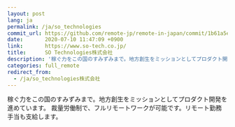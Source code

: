 ```yaml
---
layout: post
lang: ja
permalink: /ja/so_technologies
commit_url: https://github.com/remote-jp/remote-in-japan/commit/1b61a5ee8a52e4603f84873821cae9c2899ff89c
date:       2020-07-10 11:47:09 +0900
link:       https://www.so-tech.co.jp/
title:      SO Technologies株式会社
description: '稼ぐ力をこの国のすみずみまで。地方創生をミッションとしてプロダクト開発を進めています。  裁量労働制で、フルリモートワークが可能です。リモート勤務手当も支給します。'
categories: full_remote
redirect_from:
  - /ja/so_technologies株式会社
---
```


<p>稼ぐ力をこの国のすみずみまで。地方創生をミッションとしてプロダクト開発を進めています。  裁量労働制で、フルリモートワークが可能です。リモート勤務手当も支給します。</p>
